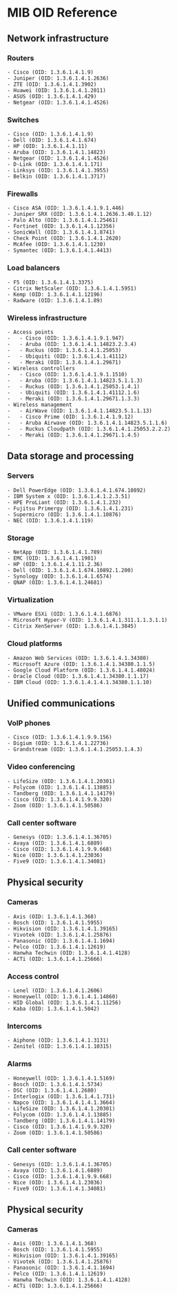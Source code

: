 # MIB OID Reference
## Network infrastructure
### Routers
    - Cisco (OID: 1.3.6.1.4.1.9)
    - Juniper (OID: 1.3.6.1.4.1.2636)
    - ZTE (OID: 1.3.6.1.4.1.3902)
    - Huawei (OID: 1.3.6.1.4.1.2011)
    - ASUS (OID: 1.3.6.1.4.1.429)
    - Netgear (OID: 1.3.6.1.4.1.4526)
### Switches
    - Cisco (OID: 1.3.6.1.4.1.9)
    - Dell (OID: 1.3.6.1.4.1.674)
    - HP (OID: 1.3.6.1.4.1.11)
    - Aruba (OID: 1.3.6.1.4.1.14823)
    - Netgear (OID: 1.3.6.1.4.1.4526)
    - D-Link (OID: 1.3.6.1.4.1.171)
    - Linksys (OID: 1.3.6.1.4.1.3955)
    - Belkin (OID: 1.3.6.1.4.1.3717)
### Firewalls
    - Cisco ASA (OID: 1.3.6.1.4.1.9.1.446)
    - Juniper SRX (OID: 1.3.6.1.4.1.2636.3.40.1.12)
    - Palo Alto (OID: 1.3.6.1.4.1.25461)
    - Fortinet (OID: 1.3.6.1.4.1.12356)
    - SonicWall (OID: 1.3.6.1.4.1.8741)
    - Check Point (OID: 1.3.6.1.4.1.2620)
    - McAfee (OID: 1.3.6.1.4.1.1230)
    - Symantec (OID: 1.3.6.1.4.1.4413)
### Load balancers
    - F5 (OID: 1.3.6.1.4.1.3375)
    - Citrix NetScaler (OID: 1.3.6.1.4.1.5951)
    - Kemp (OID: 1.3.6.1.4.1.12196)
    - Radware (OID: 1.3.6.1.4.1.89)
### Wireless infrastructure
    - Access points
    -   - Cisco (OID: 1.3.6.1.4.1.9.1.947)
    -   - Aruba (OID: 1.3.6.1.4.1.14823.2.3.4)
    -   - Ruckus (OID: 1.3.6.1.4.1.25053)
    -   - Ubiquiti (OID: 1.3.6.1.4.1.41112)
    -   - Meraki (OID: 1.3.6.1.4.1.29671)
    - Wireless controllers
    -   - Cisco (OID: 1.3.6.1.4.1.9.1.1510)
    -   - Aruba (OID: 1.3.6.1.4.1.14823.5.1.1.3)
    -   - Ruckus (OID: 1.3.6.1.4.1.25053.1.4.1)
    -   - Ubiquiti (OID: 1.3.6.1.4.1.41112.1.6)
    -   - Meraki (OID: 1.3.6.1.4.1.29671.1.3.3)
    - Wireless management
    -   - AirWave (OID: 1.3.6.1.4.1.14823.5.1.1.13)
    -   - Cisco Prime (OID: 1.3.6.1.4.1.9.12)
    -   - Aruba Airwave (OID: 1.3.6.1.4.1.14823.5.1.1.6)
    -   - Ruckus Cloudpath (OID: 1.3.6.1.4.1.25053.2.2.2)
    -   - Meraki (OID: 1.3.6.1.4.1.29671.1.4.5)
## Data storage and processing
### Servers
    - Dell PowerEdge (OID: 1.3.6.1.4.1.674.10892)
    - IBM System x (OID: 1.3.6.1.4.1.2.3.51)
    - HPE ProLiant (OID: 1.3.6.1.4.1.232)
    - Fujitsu Primergy (OID: 1.3.6.1.4.1.231)
    - Supermicro (OID: 1.3.6.1.4.1.10876)
    - NEC (OID: 1.3.6.1.4.1.119)
### Storage
    - NetApp (OID: 1.3.6.1.4.1.789)
    - EMC (OID: 1.3.6.1.4.1.1981)
    - HP (OID: 1.3.6.1.4.1.11.2.36)
    - Dell (OID: 1.3.6.1.4.1.674.10892.1.200)
    - Synology (OID: 1.3.6.1.4.1.6574)
    - QNAP (OID: 1.3.6.1.4.1.24681)
### Virtualization
    - VMware ESXi (OID: 1.3.6.1.4.1.6876)
    - Microsoft Hyper-V (OID: 1.3.6.1.4.1.311.1.1.3.1.1)
    - Citrix XenServer (OID: 1.3.6.1.4.1.3845)
### Cloud platforms
    - Amazon Web Services (OID: 1.3.6.1.4.1.34380)
    - Microsoft Azure (OID: 1.3.6.1.4.1.34380.1.1.5)
    - Google Cloud Platform (OID: 1.3.6.1.4.1.48024)
    - Oracle Cloud (OID: 1.3.6.1.4.1.34380.1.1.17)
    - IBM Cloud (OID: 1.3.6.1.4.1.4.1.34380.1.1.10)
## Unified communications
### VoIP phones
    - Cisco (OID: 1.3.6.1.4.1.9.9.156)
    - Digium (OID: 1.3.6.1.4.1.22736)
    - Grandstream (OID: 1.3.6.1.4.1.25053.1.4.3)
### Video conferencing
    - LifeSize (OID: 1.3.6.1.4.1.20301)
    - Polycom (OID: 1.3.6.1.4.1.13885)
    - Tandberg (OID: 1.3.6.1.4.1.14179)
    - Cisco (OID: 1.3.6.1.4.1.9.9.320)
    - Zoom (OID: 1.3.6.1.4.1.50586)
### Call center software
    - Genesys (OID: 1.3.6.1.4.1.36705)
    - Avaya (OID: 1.3.6.1.4.1.6889)
    - Cisco (OID: 1.3.6.1.4.1.9.9.668)
    - Nice (OID: 1.3.6.1.4.1.23036)
    - Five9 (OID: 1.3.6.1.4.1.34081)
## Physical security
### Cameras
    - Axis (OID: 1.3.6.1.4.1.368)
    - Bosch (OID: 1.3.6.1.4.1.5955)
    - Hikvision (OID: 1.3.6.1.4.1.39165)
    - Vivotek (OID: 1.3.6.1.4.1.25876)
    - Panasonic (OID: 1.3.6.1.4.1.1694)
    - Pelco (OID: 1.3.6.1.4.1.12619)
    - Hanwha Techwin (OID: 1.3.6.1.4.1.4128)
    - ACTi (OID: 1.3.6.1.4.1.25666)
### Access control
    - Lenel (OID: 1.3.6.1.4.1.2606)
    - Honeywell (OID: 1.3.6.1.4.1.14860)
    - HID Global (OID: 1.3.6.1.4.1.11256)
    - Kaba (OID: 1.3.6.1.4.1.5042)
### Intercoms
    - Aiphone (OID: 1.3.6.1.4.1.3131)
    - Zenitel (OID: 1.3.6.1.4.1.10315)
### Alarms
    - Honeywell (OID: 1.3.6.1.4.1.5169)
    - Bosch (OID: 1.3.6.1.4.1.5734)
    - DSC (OID: 1.3.6.1.4.1.2680)
    - Interlogix (OID: 1.3.6.1.4.1.731)
    - Napco (OID: 1.3.6.1.4.1.4.1.3664)
    - LifeSize (OID: 1.3.6.1.4.1.20301)
    - Polycom (OID: 1.3.6.1.4.1.13885)
    - Tandberg (OID: 1.3.6.1.4.1.14179)
    - Cisco (OID: 1.3.6.1.4.1.9.9.320)
    - Zoom (OID: 1.3.6.1.4.1.50586)
### Call center software
    - Genesys (OID: 1.3.6.1.4.1.36705)
    - Avaya (OID: 1.3.6.1.4.1.6889)
    - Cisco (OID: 1.3.6.1.4.1.9.9.668)
    - Nice (OID: 1.3.6.1.4.1.23036)
    - Five9 (OID: 1.3.6.1.4.1.34081)
## Physical security
### Cameras
    - Axis (OID: 1.3.6.1.4.1.368)
    - Bosch (OID: 1.3.6.1.4.1.5955)
    - Hikvision (OID: 1.3.6.1.4.1.39165)
    - Vivotek (OID: 1.3.6.1.4.1.25876)
    - Panasonic (OID: 1.3.6.1.4.1.1694)
    - Pelco (OID: 1.3.6.1.4.1.12619)
    - Hanwha Techwin (OID: 1.3.6.1.4.1.4128)
    - ACTi (OID: 1.3.6.1.4.1.25666)
